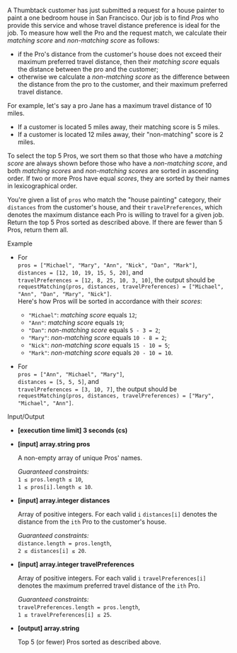 
A Thumbtack customer has just submitted a request for a house painter to paint a one bedroom house in San Francisco. Our job is to find  _Pros_  who provide this service and whose travel distance preference is ideal for the job. To measure how well the Pro and the request match, we calculate their  _matching score_  and  _non-matching score_  as follows:

-   if the Pro's distance from the customer's house does not exceed their maximum preferred travel distance, then their  _matching score_  equals the distance between the pro and the customer;
-   otherwise we calculate a  _non-matching score_  as the difference between the distance from the pro to the customer, and their maximum preferred travel distance.

For example, let's say a pro Jane has a maximum travel distance of 10 miles.

-   If a customer is located 5 miles away, their matching score is 5 miles.
-   If a customer is located 12 miles away, their "non-matching" score is 2 miles.

To select the top 5 Pros, we sort them so that those who have a  _matching score_  are always shown before those who have a  _non-matching score_, and both  _matching scores_  and  _non-matching scores_  are sorted in ascending order. If two or more Pros have equal  _scores_, they are sorted by their names in  lexicographical order.

You're given a list of  `pros`  who match the "house painting" category, their  `distances`  from the customer's house, and their  `travelPreferences`, which denotes the maximum distance each Pro is willing to travel for a given job. Return the top 5 Pros sorted as described above. If there are fewer than 5 Pros, return them all.

Example

-   For  
    `pros = ["Michael", "Mary", "Ann", "Nick", "Dan", "Mark"]`,  
    `distances = [12, 10, 19, 15, 5, 20]`, and  
    `travelPreferences = [12, 8, 25, 10, 3, 10]`, the output should be  
    `requestMatching(pros, distances, travelPreferences) = ["Michael", "Ann", "Dan", "Mary", "Nick"]`.  
    Here's how Pros will be sorted in accordance with their  _scores_:
    
    -   `"Michael"`:  _matching score_  equals  `12`;
    -   `"Ann"`:  _matching score_  equals  `19`;
    -   `"Dan"`:  _non-matching score_  equals  `5 - 3 = 2`;
    -   `"Mary"`:  _non-matching score_  equals  `10 - 8 = 2`;
    -   `"Nick"`:  _non-matching score_  equals  `15 - 10 = 5`;
    -   `"Mark"`:  _non-matching score_  equals  `20 - 10 = 10`.
-   For  
    `pros = ["Ann", "Michael", "Mary"]`,  
    `distances = [5, 5, 5]`, and  
    `travelPreferences = [3, 10, 7]`, the output should be  
    `requestMatching(pros, distances, travelPreferences) = ["Mary", "Michael", "Ann"]`.
    

Input/Output

-   **[execution time limit] 3 seconds (cs)**
    
-   **[input] array.string pros**
    
    A non-empty array of unique Pros' names.
    
    _Guaranteed constraints:_  
    `1 ≤ pros.length ≤ 10`,  
    `1 ≤ pros[i].length ≤ 10`.
    
-   **[input] array.integer distances**
    
    Array of positive integers. For each valid  `i`  `distances[i]`  denotes the distance from the  `ith`  Pro to the customer's house.
    
    _Guaranteed constraints:_  
    `distance.length = pros.length`,  
    `2 ≤ distances[i] ≤ 20`.
    
-   **[input] array.integer travelPreferences**
    
    Array of positive integers. For each valid  `i`  `travelPreferences[i]`  denotes the maximum preferred travel distance of the  `ith`  Pro.
    
    _Guaranteed constraints:_  
    `travelPreferences.length = pros.length`,  
    `1 ≤ travelPreferences[i] ≤ 25`.
    
-   **[output] array.string**
    
    Top 5 (or fewer) Pros sorted as described above.
